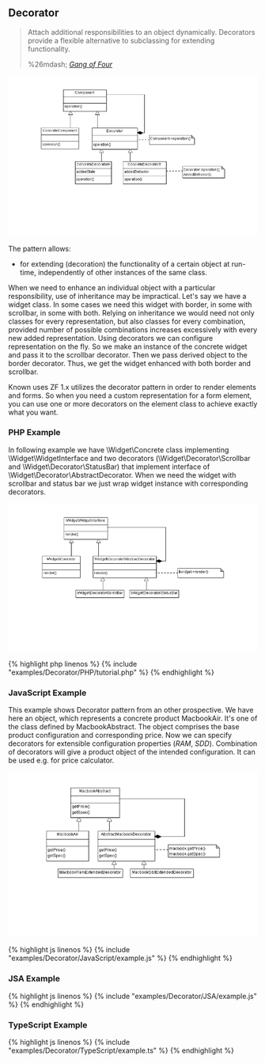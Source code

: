 ##  Decorator

<blockquote cite="http://www.goodreads.com/book/show/85009.Design_Patterns">
<p>Attach additional responsibilities to an object dynamically. Decorators provide a flexible alternative to subclassing for extending functionality.</p>
<footer>%26mdash; <cite><a title="Gamma, Erich; Helm, Richard; Johnson, Ralph; Vlissides, John (1994-10-31). Design Patterns: Elements of Reusable Object-Oriented Software" href="http://www.goodreads.com/book/show/85009.Design_Patterns">Gang of Four</a></cite></footer>
</blockquote>

![Decorator pattern class diagram](./assets/img/Decorator/uml.png)

The pattern allows:

* for extending (decoration) the functionality of a certain object at run-time, independently of other instances of the same class.

When we need to enhance an individual object with a particular responsibility, use of inheritance may be impractical.
Let's say we have a widget class. In some cases we need this widget with border, 
in some with scrollbar, in some with both. Relying on inheritance we would need 
not only classes for every representation, but also classes for every combination, provided 
number of possible combinations increases excessively with every new added representation. Using decorators 
we can configure representation on the fly. So we make an instance of the concrete widget and pass it to the scrollbar decorator. 
Then we pass derived object to the border decorator. Thus, we get the widget enhanced with both border and scrollbar.

Known uses
ZF 1.x utilizes the decorator pattern in order to render elements and forms. 
So when you need a custom representation for a form element, you 
can use one or more decorators on the element class to achieve exactly what you want.


###  PHP Example

In following example we have \Widget\Concrete class implementing \Widget\WidgetInterface and two
decorators (\Widget\Decorator\Scrollbar and \Widget\Decorator\StatusBar) that implement 
interface of \Widget\Decorator\AbstractDecorator. When we need the widget with 
scrollbar and status bar we just wrap widget instance with corresponding decorators.

![Decorator pattern PHP example class diagram](./assets/img/Decorator/PHP/uml.png)


{% highlight php linenos %}
{% include "examples/Decorator/PHP/tutorial.php" %}
{% endhighlight %}


###  JavaScript Example

This example shows Decorator pattern from an other prospective. We have here an object, which represents 
a concrete product MacbookAir. It's one of the class defined by MacbookAbstract. 
The object comprises the base product configuration and corresponding price.
Now we can specify decorators for extensible configuration properties (<var>RAM</var>, <var>SDD</var>). 
Combination of decorators will give a product object of the intended configuration. 
It can be used e.g. for price calculator.


![Decorator pattern EcmaScript example class diagram](./assets/img/Decorator/EcmaScript/uml.png)


{% highlight js linenos %}
{% include "examples/Decorator/JavaScript/example.js" %}
{% endhighlight %}


###  JSA Example


{% highlight js linenos %}
{% include "examples/Decorator/JSA/example.js" %}
{% endhighlight %}


###  TypeScript Example


{% highlight js linenos %}
{% include "examples/Decorator/TypeScript/example.ts" %}
{% endhighlight %}
